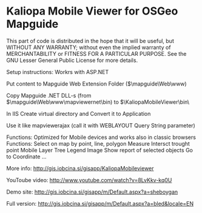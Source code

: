 Kaliopa Mobile Viewer for OSGeo Mapguide
========================================
  
This part of code is distributed in the hope that it will be useful,
but WITHOUT ANY WARRANTY; without even the implied warranty of
MERCHANTABILITY or FITNESS FOR A PARTICULAR PURPOSE. See the GNU
Lesser General Public License for more details.


Setup instructions:
  Workrs with ASP.NET
  
  Put content to Mapguide Web Extension Folder ($\mapguide\Web\www\)
  
  Copy Mapguide .NET DLL-s (from $\mapguide\Web\www\mapviewernet\bin\) to $\KaliopaMobileViewer\bin\
  
  In IIS Create virtual directory and Convert it to Application
  
  Use it like mapviewerajax (call it with WEBLAYOUT Query String parameter)
  
  
Functions:
  Optimized for Mobile devices and works also in classic browsers
  Functions:
    Select on map by point, line, polygon
    Measure
    Intersct trought point
    Mobile Layer Tree
    Legend Image
    Show report of selected objects
    Go to Coordinate
    ...

More info:
  http://gis.iobcina.si/gisapp/KaliopaMobileviewer

YouToube video:
  http://www.youtube.com/watch?v=8LvKkv-kq0U

Demo site:
  http://gis.iobcina.si/gisapp/m/Default.aspx?a=sheboygan

Full version:
  http://gis.iobcina.si/gisapp/m/Default.aspx?a=bled&locale=EN
